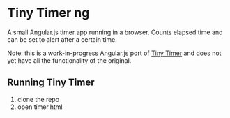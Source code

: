 Tiny Timer ng
=============
A small Angular.js timer app running in a browser. Counts elapsed time and can be set to alert after a certain time.

Note: this is a work-in-progress Angular.js port of [Tiny Timer](https://github.com/DocV/TinyTimer) and does not yet have all the functionality of the original.


Running Tiny Timer
------------------
1. clone the repo
2. open timer.html